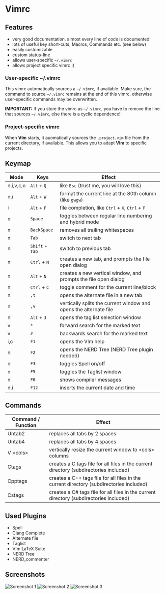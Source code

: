 Vimrc
=====

Features
--------

* very good documentation, almost every line of code is documented
* lots of useful key short-cuts, Macros, Commands etc. (see below)
* easily customizable
* custom status-line
* allows user-specific `~/.vimrc`
* allows project specific vimrc ;)


### User-specific ~/.vimrc

This vimrc automatically sources a `~/.vimrc`, if available.
Make sure, the command to source `~/.vimrc` remains at the end of this vimrc,
otherwise user-specific commands may be overwritten.

**IMPORTANT:** If you store the vimrc as `~/.vimrc`, you have to remove the line
that sources `~/.vimrc`, else there is a cyclic dependence!


### Project-specific vimrc

When **VIm** starts, it auomatically sources the `.project.vim` file from the
current directory, if available.  This allows you to adapt **VIm** to specific
projects.


Keymap
------

| Mode            | Keys              | Effect                                                                    |
|-----------------|-------------------|---------------------------------------------------------------------------|
| n,i,v,c,o       | `Alt` + `Q`       | like `Esc` (trust me, you will love this)                                 |
| n,i             | `Alt` + `W`       | format the current line at the 80th column (like `gwgw`)                  |
| i               | `Alt` + `F`       | file completion, like `Ctrl` + `X`, `Ctrl` + `F`                          |
| n               | `Space`           | toggles between regular line numbering and hybrid mode                    |
| n               | `BackSpace`       | removes all trailing whitespaces                                          |
| n               | `Tab`             | switch to next tab                                                        |
| n               | `Shift` + `Tab`   | switch to previous tab                                                    |
| n               | `Ctrl` + `N`      | creates a new tab, and prompts the file open dialog                       |
| n               | `Alt` + `N`       | creates a new vertical window, and prompts the file open dialog           |
| n               | `Ctrl` + `C`      | toggle comment for the current line/block                                 |
| n               | `,t`              | opens the alternate file in a new tab                                     |
| n               | `,v`              | vertically splits the current window and opens the alternate file         |
| n               | `Alt` + `J`       | opens the tag list selection window                                       |
| v               | `*`               | forward search for the marked text                                        |
| v               | `#`               | backwards search for the marked text                                      |
| i,c             | `F1`              | opens the VIm help                                                        |
| n               | `F2`              | opens the NERD Tree (NERD Tree plugin needed)                             |
| n               | `F3`              | toggles Spell on/off                                                      |
| n               | `F5`              | toggles the Taglist window                                                |
| n               | `F6`              | shows compiler messages                                                   |
| n,i             | `F12`             | inserts the current date and time                                         |


Commands
--------

| Command / Function               | Effect                                                     |
|----------------------------------|------------------------------------------------------------|
| Untab2                           | replaces all tabs by 2 spaces                              |
| Untab4                           | replaces all tabs by 4 spaces                              |
| V \<cols\>                       | vertically resize the current window to \<cols\> columns   |
| Ctags                            | creates a C    tags file for all files in the current directory (subdirectories included) |
| Cpptags                          | creates a C++  tags file for all files in the current directory (subdirectories included) |
| Cstags                           | creates a C#   tags file for all files in the current directory (subdirectories included) |


Used Plugins
------------

* Spell
* Clang Complete
* Alternate file
* Taglist
* VIm LaTeX Suite
* NERD Tree
* NERD_commenter


Screenshots
-----------

![Screenshot 1](https://raw.githubusercontent.com/ImmanuelHaffner/vimrc/master/screenshots/1.png "Screenshot 1")
![Screenshot 2](https://raw.githubusercontent.com/ImmanuelHaffner/vimrc/master/screenshots/2.png "Screenshot 2")
![Screenshot 3](https://raw.githubusercontent.com/ImmanuelHaffner/vimrc/master/screenshots/3.png "Screenshot 3")
